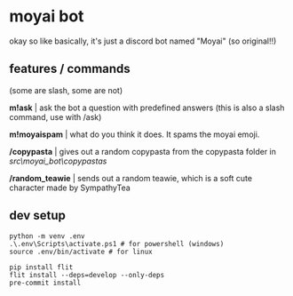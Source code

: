 # moyai bot

okay so like basically, it's just a discord bot named "Moyai" (so original!!)

## features / commands
(some are slash, some are not)

**m!ask** | ask the bot a question with predefined answers 
	(this is also a slash command, use with /ask)

**m!moyaispam** | what do you think it does. It spams the moyai emoji.

**/copypasta** | gives out a random copypasta from the copypasta folder in *src\moyai_bot\copypastas*

**/random_teawie** | sends out a random teawie, which is a soft cute character made by SympathyTea


## dev setup

```shell
python -m venv .env
.\.env\Scripts\activate.ps1 # for powershell (windows)
source .env/bin/activate # for linux

pip install flit
flit install --deps=develop --only-deps
pre-commit install
```
